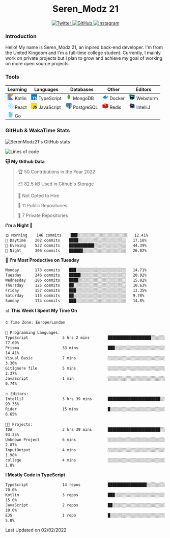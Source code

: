 <div align="center">
  <h1>Seren_Modz 21</h1>
  <a href="https://twitter.com/SerenModz21">
    <img alt="Twitter" src="https://img.shields.io/badge/twitter%20-%231DA1F2.svg?&style=for-the-badge&logo=Twitter&logoColor=white">
  </a>
  <a href="https://github.com/SerenModz21">
    <img alt="GitHub" src="https://img.shields.io/badge/github%20-%23121011.svg?&style=for-the-badge&logo=github&logoColor=white">
  </a>
  <a href="https://www.instagram.com/serenmodz21">
    <img alt="Instagram" src="https://img.shields.io/badge/instagram%20-%23E4405F.svg?&style=for-the-badge&logo=Instagram&logoColor=white">
  </a>
</div>

### Introduction

Hello! My name is Seren_Modz 21, an inpired back-end developer. I'm from the United Kingdom and I'm a full-time college student. Currently, I mainly work on private projects but I plan to grow and achieve my goal of working on more open source projects. 

### Tools

 **Learning**                                        | **Languages**                                               | **Databases**                                               | **Other**                                           | **Editors**                                                  
-----------------------------------------------------|-------------------------------------------------------------|-------------------------------------------------------------|-----------------------------------------------------|--------------------------------------------------------------
 <img width="19px" src="./assets/kotlin.svg"> Kotlin | <img width="19px" src="./assets/typescript.svg"> TypeScript | <img width="19px" src="./assets/mongodb.svg"> MongoDB       | <img width="19px" src="./assets/docker.svg"> Docker | <img width="19px" src="./assets/webstorm.svg"> Webstorm      
 <img width="19px" src="./assets/react.svg"> React   | <img width="19px" src="./assets/javascript.svg"> JavaScript | <img width="19px" src="./assets/postgresql.svg"> PostgreSQL | <img width="19px" src="./assets/redis.svg"> Redis   | <img width="19px" src="./assets/intellij-idea.svg"> IntelliJ
 <img width="19px" src="./assets/go.svg"> Go         |                                                             |                                                             |                                                     |                                                                                                               

### GitHub & WakaTime Stats

![SerenModz21's GitHub stats](https://github-readme-stats.vercel.app/api?username=SerenModz21&show_icons=true&theme=dark)

<!--START_SECTION:waka-->
![Lines of code](https://img.shields.io/badge/From%20Hello%20World%20I%27ve%20Written-40378%20lines%20of%20code-blue)

**🐱 My Github Data** 

> 🏆 50 Contributions in the Year 2022
 > 
> 📦 82.5 kB Used in Github's Storage 
 > 
> 🚫 Not Opted to Hire
 > 
> 📜 11 Public Repositories 
 > 
> 🔑 7 Private Repositories  
 > 
**I'm a Night 🦉** 

```text
🌞 Morning    146 commits    ███░░░░░░░░░░░░░░░░░░░░░░   12.41% 
🌆 Daytime    202 commits    ████░░░░░░░░░░░░░░░░░░░░░   17.18% 
🌃 Evening    522 commits    ███████████░░░░░░░░░░░░░░   44.39% 
🌙 Night      306 commits    ██████░░░░░░░░░░░░░░░░░░░   26.02%

```
📅 **I'm Most Productive on Tuesday** 

```text
Monday       173 commits    ███░░░░░░░░░░░░░░░░░░░░░░   14.71% 
Tuesday      246 commits    █████░░░░░░░░░░░░░░░░░░░░   20.92% 
Wednesday    186 commits    ████░░░░░░░░░░░░░░░░░░░░░   15.82% 
Thursday     125 commits    ██░░░░░░░░░░░░░░░░░░░░░░░   10.63% 
Friday       157 commits    ███░░░░░░░░░░░░░░░░░░░░░░   13.35% 
Saturday     115 commits    ██░░░░░░░░░░░░░░░░░░░░░░░   9.78% 
Sunday       174 commits    ███░░░░░░░░░░░░░░░░░░░░░░   14.8%

```


📊 **This Week I Spent My Time On** 

```text
⌚︎ Time Zone: Europe/London

💬 Programming Languages: 
TypeScript               3 hrs 2 mins        ███████████████████░░░░░░   77.69% 
Prisma                   33 mins             ███░░░░░░░░░░░░░░░░░░░░░░   14.41% 
Visual Basic             7 mins              ░░░░░░░░░░░░░░░░░░░░░░░░░   3.36% 
GitIgnore file           5 mins              ░░░░░░░░░░░░░░░░░░░░░░░░░   2.37% 
JavaScript               1 min               ░░░░░░░░░░░░░░░░░░░░░░░░░   0.74%

🔥 Editors: 
IntelliJ                 3 hrs 39 mins       ███████████████████████░░   93.35% 
Rider                    15 mins             █░░░░░░░░░░░░░░░░░░░░░░░░   6.65%

🐱‍💻 Projects: 
TDA                      3 hrs 39 mins       ███████████████████████░░   93.35% 
Unknown Project          6 mins              ░░░░░░░░░░░░░░░░░░░░░░░░░   2.87% 
InputOutput              4 mins              ░░░░░░░░░░░░░░░░░░░░░░░░░   1.98% 
college                  4 mins              ░░░░░░░░░░░░░░░░░░░░░░░░░   1.8%

```

**I Mostly Code in TypeScript** 

```text
TypeScript               14 repos            █████████████████░░░░░░░░   70.0% 
Kotlin                   3 repos             ███░░░░░░░░░░░░░░░░░░░░░░   15.0% 
JavaScript               2 repos             ██░░░░░░░░░░░░░░░░░░░░░░░   10.0% 
EJS                      1 repo              █░░░░░░░░░░░░░░░░░░░░░░░░   5.0%

```



 Last Updated on 02/02/2022
<!--END_SECTION:waka-->
